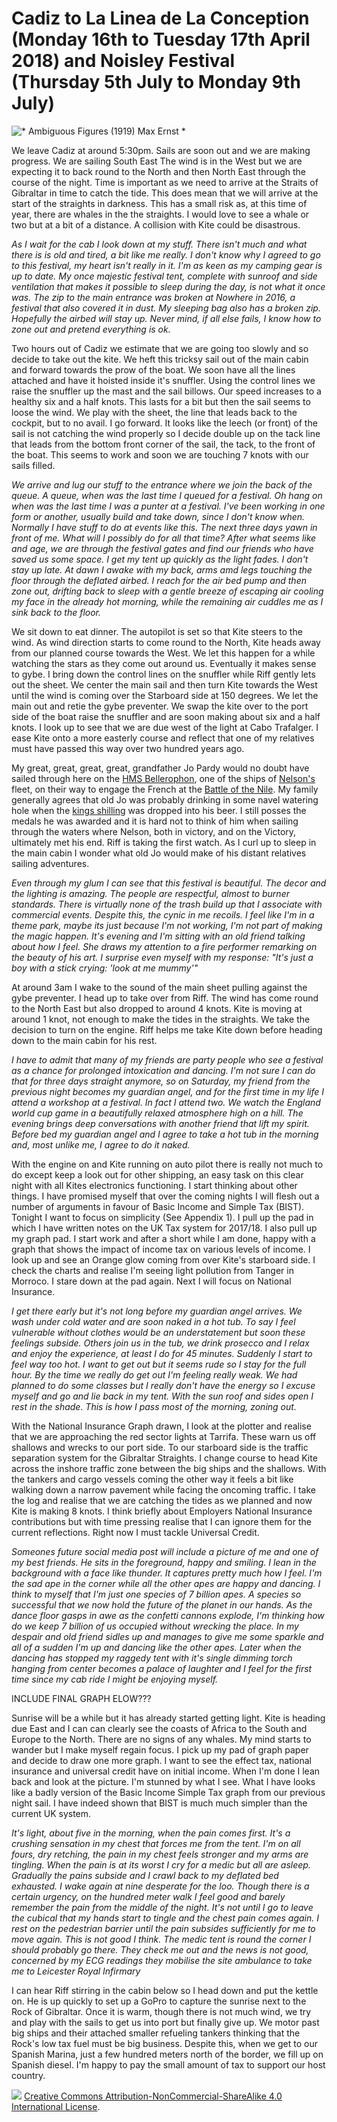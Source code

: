 # Cadiz to La Linea de La Conception (Monday 16th to Tuesday 17th April 2018) and Noisley Festival (Thursday 5th July to Monday 9th July) #

![* Ambiguous Figures (1919) Max Ernst *](../images/Stuff.jpg "Ambiguous Figures")

We leave Cadiz at around 5:30pm. Sails are soon out and we are making progress. We are sailing South East The wind is in the West but we are expecting it to back round to the North and then North East through the course of the night. Time is important as we need to arrive at the Straits of Gibraltar in time to catch the tide. This does mean that we will arrive at the start of the straights in darkness. This has a small risk as, at this time of year, there are whales in the the straights. I would love to see a whale or two but at a bit of a distance. A collision with Kite could be disastrous.

*As I wait for the cab I look down at my stuff. There isn't much and what there is is old and tired, a bit like me really. I don't know why I agreed to go to this festival, my heart isn't really in it. I'm as keen as my camping gear is up to date. My once majestic festival tent, complete with sunroof and side ventilation that makes it possible to sleep during the day, is not what it once was. The zip to the main entrance was broken at Nowhere in 2016, a festival that also covered it in dust. My sleeping bag also has a broken zip. Hopefully the airbed will stay up. Never mind, if all else fails, I know how to zone out and pretend everything is ok.* 

Two hours out of Cadiz we estimate that we are going too slowly and so decide to take out the kite. We heft this tricksy sail out of the main cabin and forward towards the prow of the boat. We soon have all the lines attached and have it hoisted inside it's snuffler. Using the control lines we raise the snuffler up the mast and the sail billows. Our speed increases to a healthy six and a half knots. This lasts for a bit but then the sail seems to loose the wind. We play with the sheet, the line that leads back to the cockpit, but to no avail. I go forward. It looks like the leech (or front) of the sail is not catching the wind properly so I decide double up on the tack line that leads from the bottom front corner of the sail, the tack, to the front of the boat. This seems to work and soon we are touching 7 knots with our sails filled.

*We arrive and lug our stuff to the entrance where we join the back of the queue. A queue, when was the last time I queued for a festival. Oh hang on when was the last time I was a punter at a festival. I've been working in one form or another, usually build and take down, since I don't know when. Normally I have stuff to do at events like this. The next three days yawn in front of me. What will I possibly do for all that time? After what seems like and age, we are through the festival gates and find our friends who have saved us some space. I get my tent up quickly as the light fades. I don't stay up late. At dawn I awake with my back, arms amd legs touching the floor through the deflated airbed. I reach for the air bed pump and then zone out, drifting back to sleep with a gentle breeze of escaping air cooling my face in the already hot morning, while the remaining air cuddles me as I sink back to the floor.*  

We sit down to eat dinner. The autopilot is set so that Kite steers to the wind. As wind direction starts to come round to the North, Kite heads away from our planned course towards the West. We let this happen for a while watching the stars as they come out around us. Eventually it makes sense to gybe. I bring down the control lines on the snuffler while Riff gently lets out the sheet. We center the main sail and then turn Kite towards the West until the wind is coming over the Starboard side at 150 degrees. We let the main out and retie the gybe preventer. We swap the kite over to the port side of the boat raise the snuffler and are soon making about six and a half knots. I look up to see that we are due west of the light at Cabo Trafalger. I ease Kite onto a more easterly course and reflect that one of my relatives must have passed this way over two hundred years ago. 

My great, great, great, great, grandfather Jo Pardy would no doubt have sailed through here on the [HMS Bellerophon](https://en.wikipedia.org/wiki/HMS_Bellerophon_(1786)), one of the ships of [Nelson's](https://en.wikipedia.org/wiki/Horatio_Nelson,_1st_Viscount_Nelson) fleet, on their way to engage the French at the [Battle of the Nile](https://en.wikipedia.org/wiki/Battle_of_the_Nile). My family generally agrees that old Jo was probably drinking in some navel watering hole when the [kings shilling](https://en.wikipedia.org/wiki/King%27s_shilling) was dropped into his beer. I still posses the medals he was awarded and it is hard not to think of him when sailing through the waters where Nelson, both in victory, and on the Victory, ultimately met his end. Riff is taking the first watch. As I curl up to sleep in the main cabin I wonder what old Jo would make of his distant relatives sailing adventures.

*Even through my glum I can see that this festival is beautiful. The decor and the lighting is amazing. The people are respectful, almost to burner standards. There is virtually none of the trash build up that I associate with commercial events. Despite this, the cynic in me recoils. I feel like I'm in a theme park, maybe its just because I'm not working, I'm not part of making the magic happen. It's evening and I'm sitting with an old friend talking about how I feel. She draws my attention to a fire performer remarking on the beauty of his art. I surprise even myself with my response: "It's just a boy with a stick crying: 'look at me mummy'"*

At around 3am I wake to the sound of the main sheet pulling against the gybe preventer. I head up to take over from Riff. The wind has come round to the North East but also dropped to around 4 knots. Kite is moving at around 1 knot, not enough to make the tides in the straights. We take the decision to turn on the engine. Riff helps me take Kite down before heading down to the main cabin for his rest.

*I have to admit that many of my friends are party people who see a festival as a chance for prolonged intoxication and dancing. I'm not sure I can do that for three days straight anymore, so on Saturday, my friend from the previous night becomes my guardian angel, and for the first time in my life I attend a workshop at a festival. In fact I attend two. We watch the England world cup game in a beautifully relaxed atmosphere high on a hill. The evening brings deep conversations with another friend that lift my spirit. Before bed my guardian angel and I agree to take a hot tub in the morning and, most unlike me, I agree to do it naked.*

With the engine on and Kite running on auto pilot there is really not much to do except keep a look out for other shipping, an easy task on this clear night with all Kites electronics functioning. I start thinking about other things. I have promised myself that over the coming nights I will flesh out a number of arguments in favour of Basic Income and Simple Tax (BIST). Tonight I want to focus on simplicity (See Appendix 1). I pull up the pad in which I have written notes on the UK Tax system for 2017/18. I also pull up my graph pad. I start work and after a short while I am done, happy with a graph that shows the impact of income tax on various levels of income. I look up and see an Orange glow coming from over Kite's starboard side. I check the charts and realise I'm seeing light pollution from Tanger in Morroco. I stare down at the pad again. Next I will focus on National Insurance.

*I get there early but it's not long before my guardian angel arrives. We wash under cold water and are soon naked in a hot tub. To say I feel vulnerable without clothes would be an understatement but soon these feelings subside. Others join us in the tub, we drink prosecco and I relax and enjoy the experience, at least I do for 45 minutes. Suddenly I start to feel way too hot. I want to get out but it seems rude so I stay for the full hour. By the time we really do get out I'm feeling really weak. We had planned to do some classes but I really don't have the energy so I excuse myself and go and lie back in my tent. With the sun roof and sides open I rest in the shade. This is how I pass most of the morning, zoning out.*

With the National Insurance Graph drawn, I look at the plotter and realise that we are approaching the red sector lights at Tarrifa. These warn us off shallows and wrecks to our port side. To our starboard side is the traffic separation system for the Gibraltar Straights. I change course to head Kite across the inshore traffic zone between the big ships and the shallows. With the tankers and cargo vessels coming the other way it feels a bit like walking down a narrow pavement while facing the oncoming traffic. I take the log and realise that we are catching the tides as we planned and now Kite is making 8 knots. I think briefly about Employers National Insurance contributions but with time pressing realise that I can ignore them for the current reflections. Right now I must tackle Universal Credit.

*Someones future social media post will include a picture of me and one of my best friends. He sits in the foreground, happy and smiling. I lean in the background with a face like thunder. It captures pretty much how I feel. I'm the sad ape in the corner while all the other apes are happy and dancing. I think to myself that I'm just one species of 7 billion apes. A species so successful that we now hold the future of the planet in our hands. As the dance floor gasps in awe as the confetti cannons explode, I'm thinking how do we keep 7 billion of us occupied without wrecking the place. In my despair and old friend sidles up and manages to give me some sparkle and all of a sudden I'm up and dancing like the other apes.  Later when the dancing has stopped my raggedy tent with it's single dimming torch hanging from center becomes a palace of laughter and I feel for the first time since my cab ride I might be enjoying myself.*

INCLUDE FINAL GRAPH ELOW???

Sunrise will be a while but it has already started getting light. Kite is heading due East and I can can clearly see the coasts of Africa to the South and Europe to the North. There are no signs of any whales. My mind starts to wander but I make myself regain focus. I pick up my pad of graph paper and decide to draw one more graph. I want to see the effect tax, national insurance and universal credit have on initial income. When I'm done I lean back and look at the picture. I'm stunned by what I see. What I have looks like a badly version of the Basic Income Simple Tax graph from our previous night sail. I have indeed shown that BIST is much much simpler than the current UK system. 

*It's light, about five in the morning, when the pain comes first. It's a crushing sensation in my chest that forces me from the tent. I'm on all fours, dry retching, the pain in my chest feels stronger and my arms are tingling. When the pain is at its worst I cry for a medic but all are asleep. Gradually the pains subside and I crawl back to my deflated bed exhausted. I wake again at nine desperate for the loo. Though there is a certain urgency, on the hundred meter walk I feel good and barely remember the pain from the middle of the night. It's not until I go to leave the cubical that my hands start to tingle and the chest pain comes again. I rest on the pedestrian barrier until the pain subsides sufficiently for me to move again. This is not good I think. The medic tent is round the corner I should probably go there. They check me out and the news is not good, concerned by my ECG readings they mobilise the site ambulance to take me to Leicester Royal Infirmary* 

I can hear Riff stirring in the cabin below so I head down and put the kettle on. He is up quickly to set up a GoPro to capture the sunrise next to the Rock of Gibraltar. Once it is warm, though there is not much wind, we try and play with the sails to get us into port but finally give up. We motor past big ships and their attached smaller refueling tankers thinking that the Rock's low tax fuel must be big business. Despite this, when we get to our Spanish Marina, just a few hundred meters north of the border, we fill up on Spanish diesel. I'm happy to pay the small amount of tax to support our host country.

![](https://i.creativecommons.org/l/by-nc-sa/4.0/88x31.png)
[Creative Commons Attribution-NonCommercial-ShareAlike 4.0 International License](href="http://creativecommons.org/licenses/by-nc-sa/4.0/).
